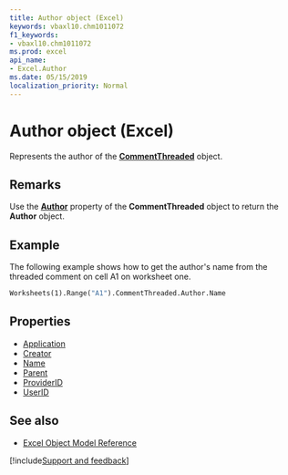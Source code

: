 ```yaml
---
title: Author object (Excel)
keywords: vbaxl10.chm1011072
f1_keywords:
- vbaxl10.chm1011072
ms.prod: excel
api_name:
- Excel.Author
ms.date: 05/15/2019
localization_priority: Normal
---
```



# Author object (Excel)

Represents the author of the **[CommentThreaded](Excel.CommentThreaded.md)** object.


## Remarks

Use the **[Author](Excel.CommentThreaded.Author.md)** property of the **CommentThreaded** object to return the **Author** object. 

## Example

The following example shows how to get the author's name from the threaded comment on cell A1 on worksheet one.

```vb
Worksheets(1).Range("A1").CommentThreaded.Author.Name
```


## Properties

- [Application](Excel.Author.Application.md)
- [Creator](Excel.Author.Creator.md)
- [Name](Excel.Author.Name.md)
- [Parent](Excel.Author.Parent.md)
- [ProviderID](Excel.Author.ProviderID.md)
- [UserID](Excel.Author.UserID.md)


## See also

- [Excel Object Model Reference](overview/Excel/object-model.md)


[!include[Support and feedback](~/includes/feedback-boilerplate.md)]